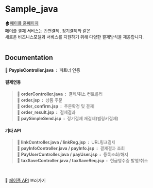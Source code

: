 # Sample_java

🏠[페이플 홈페이지](https://www.payple.kr/)<br>
페이플 결제 서비스는 간편결제, 정기결제와 같은 <br>
새로운 비즈니스모델과 서비스를 지원하기 위해 다양한 결제방식을 제공합니다.
<br><br>

## Documentation
📂 **PaypleController.java &nbsp;:** &nbsp;파트너 인증<br>

#### 결제연동
>📂 **orderController.java &nbsp;:** &nbsp;결제/취소 컨트롤러<br>
>📂 **order.jsp &nbsp;:** &nbsp;상품 주문<br>
>📂 **order_confirm.jsp &nbsp;:** &nbsp;주문확정 및 결제<br>
>📂 **order_result.jsp &nbsp;:** &nbsp;결제결과<br>
>📂 **paySimpleSend.jsp &nbsp;:** &nbsp;정기결제 재결제(빌링키결제)<br>

#### 기타 API
>📂 **linkController.java / linkReg.jsp  &nbsp;:** &nbsp;URL링크결제<br>
>📂 **payInfoController.java / payInfo.jsp  &nbsp;:** &nbsp;결제결과 조회<br>
>📂 **PayUserController.java / payUser.jsp  &nbsp;:** &nbsp;등록조회/해지<br>
>📂 **taxSaveController.java / taxSaveReq.jsp  &nbsp;:** &nbsp;현금영수증 발행/취소<br>

<br>

🙋‍ [페이플 API](https://developer.payple.kr) 보러가기
